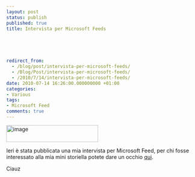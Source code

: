 ```yaml
---
layout: post
status: publish
published: true
title: Intervista per Microsoft Feeds




  
redirect_from: 
  - /blog/post/intervista-per-microsoft-feeds/
  - /Blog/Post/intervista-per-microsoft-feeds/
  - /2010/7/14/intervista-per-microsoft-feeds/
date: 2010-07-14 16:26:00.000000000 +01:00
categories:
- Various
tags:
- Microsoft Feed
comments: true
---
```

<p><a href="http://tostring.it/UserFiles/imperugo/image_2.png" rel="shadowbox"><img style="border-right-width: 0px; margin: 0px; display: inline; border-top-width: 0px; border-bottom-width: 0px; border-left-width: 0px" class="wlDisabledImage" title="image" border="0" alt="image" src="http://tostring.it/UserFiles/imperugo/image_thumb.png" width="244" height="45" /></a></p>  <p>Ieri è stata pubblicata una mia intervista per Microsoft Feed, per chi fosse interessato alla mia mini storiella potete dare un occhio <a title="Meet Ugo Lattanzi – ASP.NET MVP from Italy" href="http://microsoftfeed.com/2010/meet-ugo-lattanzi-asp-net-mvp-from-italy/" target="_blank">qui</a>.</p>  <p>Ciauz</p>
